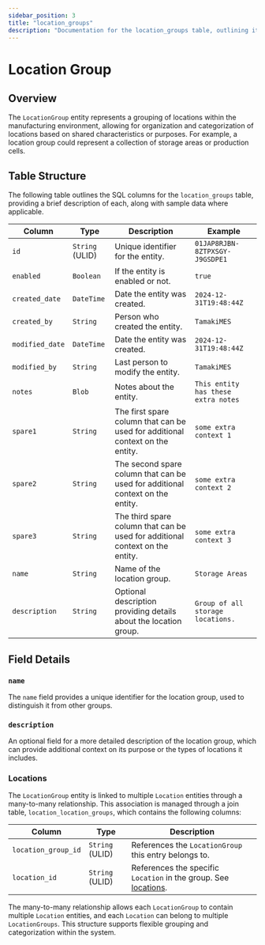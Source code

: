 ```yaml
---
sidebar_position: 3
title: "location_groups"
description: "Documentation for the location_groups table, outlining its columns and structure."
---
```


# Location Group

## Overview

The `LocationGroup` entity represents a grouping of locations within the manufacturing environment, allowing for
organization and categorization of locations based on shared characteristics or purposes. For example, a location group
could represent a collection of storage areas or production cells.

## Table Structure

The following table outlines the SQL columns for the `location_groups` table, providing a brief description of each,
along with sample data where applicable.

| Column          | Type            | Description                                                                    | Example                             |
| --------------- | --------------- | ------------------------------------------------------------------------------ | ----------------------------------- |
| `id`            | `String` (ULID) | Unique identifier for the entity.                                              | `01JAP8RJBN-8ZTPXSGY-J9GSDPE1`      |
| `enabled`       | `Boolean`       | If the entity is enabled or not.                                               | `true`                              |
| `created_date`  | `DateTime`      | Date the entity was created.                                                   | `2024-12-31T19:48:44Z`              |
| `created_by`    | `String`        | Person who created the entity.                                                 | `TamakiMES`                         |
| `modified_date` | `DateTime`      | Date the entity was created.                                                   | `2024-12-31T19:48:44Z`              |
| `modified_by`   | `String`        | Last person to modify the entity.                                              | `TamakiMES`                         |
| `notes`         | `Blob`          | Notes about the entity.                                                        | `This entity has these extra notes` |
| `spare1`        | `String`        | The first spare column that can be used for additional context on the entity.  | `some extra context 1`              |
| `spare2`        | `String`        | The second spare column that can be used for additional context on the entity. | `some extra context 2`              |
| `spare3`        | `String`        | The third spare column that can be used for additional context on the entity.  | `some extra context 3`              |
| `name`          | `String`        | Name of the location group.                                                    | `Storage Areas`                     |
| `description`   | `String`        | Optional description providing details about the location group.               | `Group of all storage locations.`   |

## Field Details

### `name`

The `name` field provides a unique identifier for the location group, used to distinguish it from other groups.

### `description`

An optional field for a more detailed description of the location group, which can provide additional context on its
purpose or the types of locations it includes.

### Locations

The `LocationGroup` entity is linked to multiple `Location` entities through a many-to-many relationship. This
association is managed through a join table, `location_location_groups`, which contains the following columns:

| Column              | Type            | Description                                                                                   |
| ------------------- | --------------- | --------------------------------------------------------------------------------------------- |
| `location_group_id` | `String` (ULID) | References the `LocationGroup` this entry belongs to.                                         |
| `location_id`       | `String` (ULID) | References the specific `Location` in the group. See [locations](../location-model/location). |

The many-to-many relationship allows each `LocationGroup` to contain multiple `Location` entities, and each `Location`
can belong to multiple `LocationGroups`. This structure supports flexible grouping and categorization within the system.

